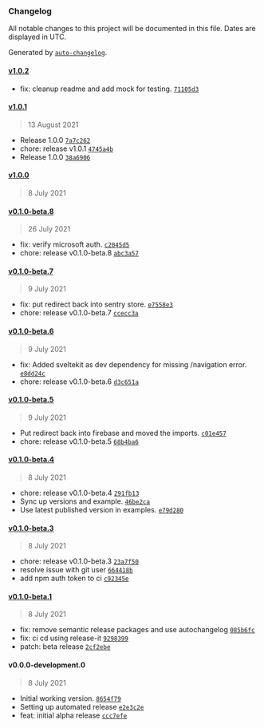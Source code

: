 ### Changelog

All notable changes to this project will be documented in this file. Dates are displayed in UTC.

Generated by [`auto-changelog`](https://github.com/CookPete/auto-changelog).

#### [v1.0.2](https://github.com/jerrythomas/sentry/compare/v1.0.1...v1.0.2)

- fix: cleanup readme and add mock for testing. [`71105d3`](https://github.com/jerrythomas/sentry/commit/71105d3a9452cbd67abf2dff966ba2089092c67e)

#### [v1.0.1](https://github.com/jerrythomas/sentry/compare/v1.0.0...v1.0.1)

> 13 August 2021

- Release 1.0.0 [`7a7c262`](https://github.com/jerrythomas/sentry/commit/7a7c2624e2bb84409c04beaa45989b489ea1c01e)
- chore: release v1.0.1 [`4745a4b`](https://github.com/jerrythomas/sentry/commit/4745a4be0b902b34eaa2f42a22becf1cb12d6a28)
- Release 1.0.0 [`38a6906`](https://github.com/jerrythomas/sentry/commit/38a6906b26610462a5c276c07bd606bd23ff54e8)

#### [v1.0.0](https://github.com/jerrythomas/sentry/compare/v0.1.0-beta.8...v1.0.0)

> 8 July 2021

#### [v0.1.0-beta.8](https://github.com/jerrythomas/sentry/compare/v0.1.0-beta.7...v0.1.0-beta.8)

> 26 July 2021

- fix: verify microsoft auth. [`c2045d5`](https://github.com/jerrythomas/sentry/commit/c2045d51680a6c44da252c04a184d9881a040d22)
- chore: release v0.1.0-beta.8 [`abc3a57`](https://github.com/jerrythomas/sentry/commit/abc3a57f87a80d8334112eece5f2ce5ff633ed4e)

#### [v0.1.0-beta.7](https://github.com/jerrythomas/sentry/compare/v0.1.0-beta.6...v0.1.0-beta.7)

> 9 July 2021

- fix: put redirect back into sentry store. [`e7558e3`](https://github.com/jerrythomas/sentry/commit/e7558e350a1d6c65d5e07637e00e78e4c79acf15)
- chore: release v0.1.0-beta.7 [`ccecc3a`](https://github.com/jerrythomas/sentry/commit/ccecc3a1a63107232efaee59af71ccb997172f23)

#### [v0.1.0-beta.6](https://github.com/jerrythomas/sentry/compare/v0.1.0-beta.5...v0.1.0-beta.6)

> 9 July 2021

- fix: Added sveltekit as dev dependency for missing /navigation error. [`e8dd24c`](https://github.com/jerrythomas/sentry/commit/e8dd24ca73635ad8c8871733f93e2168dc335404)
- chore: release v0.1.0-beta.6 [`d3c651a`](https://github.com/jerrythomas/sentry/commit/d3c651a187f221abe9f705f6104e29ac80fe6021)

#### [v0.1.0-beta.5](https://github.com/jerrythomas/sentry/compare/v0.1.0-beta.4...v0.1.0-beta.5)

> 9 July 2021

- Put redirect back into firebase and moved the imports. [`c01e457`](https://github.com/jerrythomas/sentry/commit/c01e4576cc4264b1c1e901dc7884223c494fa9ee)
- chore: release v0.1.0-beta.5 [`68b4ba6`](https://github.com/jerrythomas/sentry/commit/68b4ba6fcca8a7380a69beea96c3b37e9908267f)

#### [v0.1.0-beta.4](https://github.com/jerrythomas/sentry/compare/v0.1.0-beta.3...v0.1.0-beta.4)

> 8 July 2021

- chore: release v0.1.0-beta.4 [`291fb13`](https://github.com/jerrythomas/sentry/commit/291fb13d91bfdd2a3115d5b188f66885284d3358)
- Sync up versions and example. [`46be2ca`](https://github.com/jerrythomas/sentry/commit/46be2caac074e9c2688b8d9e311bfb5dc1111693)
- Use latest published version in examples. [`e79d280`](https://github.com/jerrythomas/sentry/commit/e79d2809c2c83974ab2d776b21de2adc06c94ffb)

#### [v0.1.0-beta.3](https://github.com/jerrythomas/sentry/compare/v0.1.0-beta.1...v0.1.0-beta.3)

> 8 July 2021

- chore: release v0.1.0-beta.3 [`23a7f50`](https://github.com/jerrythomas/sentry/commit/23a7f50a8ed18be9bf9bca2de5f84632e01708fd)
- resolve issue with git user [`664418b`](https://github.com/jerrythomas/sentry/commit/664418bd3988a498b3e7a534bacfcfd1a6efcd7b)
- add npm auth token to ci [`c92345e`](https://github.com/jerrythomas/sentry/commit/c92345e2496bef31d8a3a3ec1e6e7c64754bbf36)

#### [v0.1.0-beta.1](https://github.com/jerrythomas/sentry/compare/v0.0.0-development.0...v0.1.0-beta.1)

> 8 July 2021

- fix: remove semantic release packages and use autochangelog [`085b6fc`](https://github.com/jerrythomas/sentry/commit/085b6fcae365dfb3cf7f397415155cb11374268e)
- fix: ci cd using release-it [`9298399`](https://github.com/jerrythomas/sentry/commit/929839951281e5d4f4988dfad92576a011bb6c74)
- patch: beta release [`2cf2ebe`](https://github.com/jerrythomas/sentry/commit/2cf2ebe2af5bb2c72accb39d87de3a90045db41d)

#### v0.0.0-development.0

> 8 July 2021

- Initial working version. [`8654f79`](https://github.com/jerrythomas/sentry/commit/8654f79c59e49486c551e069f202b406a45896e5)
- Setting up automated release [`e2e3c2e`](https://github.com/jerrythomas/sentry/commit/e2e3c2e32dfc3d56f0457fcc4d997ba865e33a15)
- feat: initial alpha release [`ccc7efe`](https://github.com/jerrythomas/sentry/commit/ccc7efe75c9e45395da6cde8a64d2dbc9a770159)
